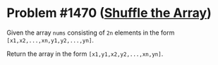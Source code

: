# Problem #1470 ([Shuffle the Array](https://leetcode.com/problems/shuffle-the-array/))

Given the array `nums` consisting of `2n` elements in the form `[x1,x2,...,xn,y1,y2,...,yn]`.

Return the array in the form `[x1,y1,x2,y2,...,xn,yn]`.
